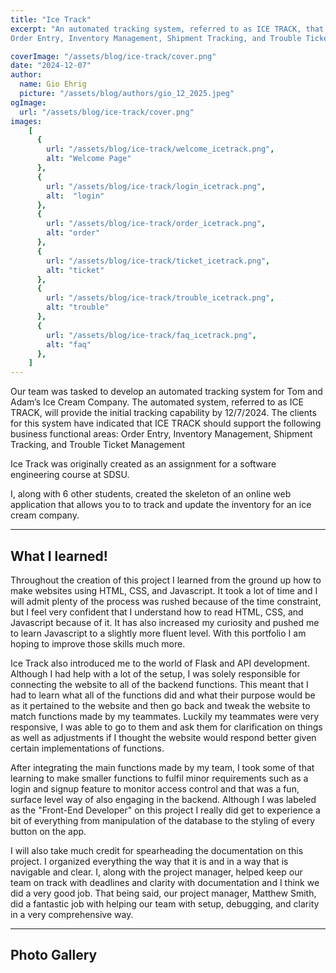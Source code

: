 ```yaml
---
title: "Ice Track"
excerpt: "An automated tracking system, referred to as ICE TRACK, that supports the following business functional areas: 
Order Entry, Inventory Management, Shipment Tracking, and Trouble Ticket Management."

coverImage: "/assets/blog/ice-track/cover.png"
date: "2024-12-07"
author:
  name: Gio Ehrig
  picture: "/assets/blog/authors/gio_12_2025.jpeg"
ogImage:
  url: "/assets/blog/ice-track/cover.png"
images: 
    [
      {
        url: "/assets/blog/ice-track/welcome_icetrack.png", 
        alt: "Welcome Page"
      },
      {
        url: "/assets/blog/ice-track/login_icetrack.png",
        alt:  "login"
      },
      {
        url: "/assets/blog/ice-track/order_icetrack.png",
        alt: "order"
      },
      {
        url: "/assets/blog/ice-track/ticket_icetrack.png",
        alt: "ticket"
      },
      {
        url: "/assets/blog/ice-track/trouble_icetrack.png",
        alt: "trouble"
      },
      {
        url: "/assets/blog/ice-track/faq_icetrack.png",
        alt: "faq"
      },
    ]
---
```


Our team was tasked to develop an automated tracking system for Tom and Adam’s Ice Cream Company.  The automated system, referred to as ICE TRACK, will provide the initial tracking capability by 12/7/2024. The clients for this system have indicated that ICE TRACK should support the following business functional areas: 
Order Entry, Inventory Management, Shipment Tracking, and Trouble Ticket Management

Ice Track was originally created as an assignment for a software engineering course at SDSU.

I, along with 6 other students, created the skeleton of an online web application that allows you to to track and update the inventory for an ice cream company. 

---

## What I learned!

Throughout the creation of this project I learned from the ground up how to make websites using HTML, CSS, and Javascript. It took a lot of time and I will admit plenty of the process was rushed because of the time constraint, but I feel very confident that I understand how to read HTML, CSS, and Javascript because of it. It has also increased my curiosity and pushed me to learn Javascript to a slightly more fluent level. With this portfolio I am hoping to improve those skills much more. 

Ice Track also introduced me to the world of Flask and API development. Although I had help with a lot of the setup, I was solely responsible for connecting the website to all of the backend functions. This meant that I had to learn what all of the functions did and what their purpose would be as it pertained to the website and then go back and tweak the website to match functions made by my teammates. Luckily my teammates were very responsive, I was able to go to them and ask them for clarification on things as well as adjustments if I thought the website would respond better given certain implementations of functions.

After integrating the main functions made by my team, I took some of that learning to make smaller functions to fulfil minor requirements such as a login and signup feature to monitor access control and that was a fun, surface level way of also engaging in the backend. Although I was labeled as the "Front-End Developer" on this project I really did get to experience a bit of everything from manipulation of the database to the styling of every button on the app. 

I will also take much credit for spearheading the documentation on this project. I organized everything the way that it is and in a way that is navigable and clear. I, along with the project manager, helped keep our team on track with deadlines and clarity with documentation and I think we did a very good job. That being said, our project manager, Matthew Smith, did a fantastic job with helping our team with setup, debugging, and clarity in a very comprehensive way. 

---

## Photo Gallery


<!-- ![minipic]( /assets/blog/ice-track/welcome_icetrack.png )
<img src="/assets/blog/ice-track/welcome_icetrack.png" width="200"/>
This is the Welcome Page also known as the Home page.


![Login]( /assets/blog/ice-track/login_icetrack.png )
The first page you see upon attempt to access.


![Order Entry]( /assets/blog/ice-track/order_icetrack.png )
You would place orders under the 'Order Entry' tab.


![Trouble Ticket as Admin]( /assets/blog/ice-track/ticket_icetrack.png )
This is what the 'Trouble Tickets' tab looks like to someone with admin privileges.


![Trouble Ticket as User]( /assets/blog/ice-track/trouble_icetrack.png )
This is what the 'Trouble Tickets' tab looks like to someone without admin privileges.


![Frequently Asked Questions]( /assets/blog/ice-track/faq_icetrack.png )
This is the Frequently Asked Questions tab, or 'FAQ'. -->
